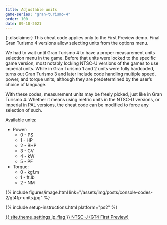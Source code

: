 ```yaml
---
title: Adjustable units
game-series: "gran-turismo-4"
order: 100
date: 09-10-2021
---
```


{:.disclaimer}
This cheat code applies only to the First Preview demo. Final Gran Turismo 4 versions allow selecting units from the options menu.

We had to wait until Gran Turismo 4 to have a proper measurement units selection menu in the game. Before that units were locked to the specific game version, most notably locking NTSC-U versions of the games to use imperial units. While in Gran Turismo 1 and 2 units were fully hardcoded, turns out Gran Turismo 3 and later include code handling multiple speed, power, and torque units, although they are predetermined by the user’s choice of language.

With these codes, measurement units may be freely picked, just like in Gran Turismo 4. Whether it means using metric units in the NTSC-U versions, or imperial in PAL versions, the cheat code can be modified to force any selection of such.

Available units:
* Power:
  * 0 - PS
  * 1 - HP
  * 2 - BHP
  * 3 - CV
  * 4 - kW
  * 5 - PF
* Torque:
  * 0 - kgf.m
  * 1 - ft.lb
  * 2 - NM

{% include figures/image.html link="/assets/img/posts/console-codes-2/gt4fp-units.jpg" %}

{% include setup-instructions.html platform="ps2" %}

<a href="https://github.com/CookiePLMonster/Console-Cheat-Codes/blob/master/PS2/Gran%20Turismo%204%20First%20Preview/Adjustable%20units/PCPX-96649_E906EA37_units.pnach" class="button" role="button" target="_blank">{{ site.theme_settings.jp_flag }} NTSC-J (GT4 First Preview)</a>